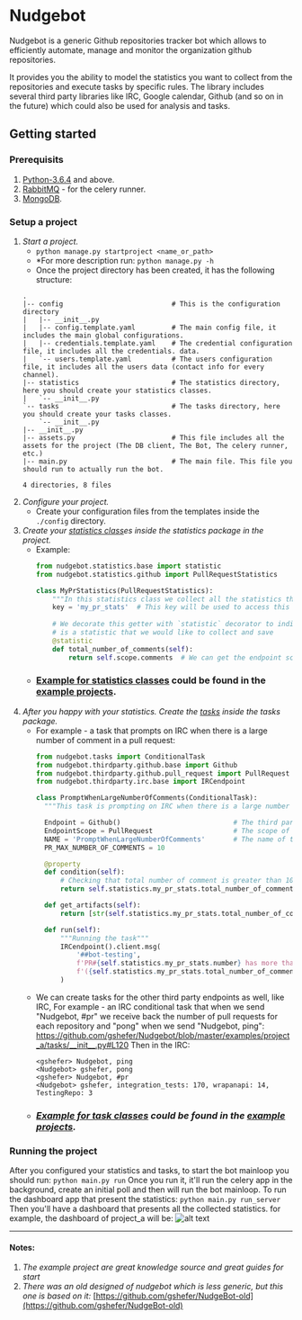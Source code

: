 # Nudgebot

Nudgebot is a generic Github repositories tracker bot which allows to efficiently automate, manage and monitor the organization github repositories.

It provides you the ability to model the statistics you want to collect from the repositories and execute tasks by specific rules.
The library includes several third party libraries like IRC, Google calendar, Github (and so on in the future) which could also be used for analysis and tasks.

## Getting started

### Prerequisits
1. [Python-3.6.4](https://www.python.org/downloads/release/python-364/) and above.
2. [RabbitMQ](https://www.rabbitmq.com/) - for the celery runner.
3. [MongoDB](https://www.mongodb.com).

### Setup a project
1. _Start a project._
    - ```python manage.py startproject <name_or_path>```
    - *For more description run: ```python manage.py -h```
    - Once the project directory has been created, it has the following structure:
    ```
    .
	|-- config                           # This is the configuration directory
	|   |-- __init__.py
	|   |-- config.template.yaml         # The main config file, it includes the main global configurations.
	|   |-- credentials.template.yaml    # The credential configuration file, it includes all the credentials. data.
	|   `-- users.template.yaml          # The users configuration file, it includes all the users data (contact info for every channel).
	|-- statistics                       # The statistics directory, here you should create your statistics classes.
	|   `-- __init__.py
	`-- tasks                            # The tasks directory, here you should create your tasks classes.
	    `-- __init__.py
	|-- __init__.py
	|-- assets.py                        # This file includes all the assets for the project (The DB client, The Bot, The celery runner, etc.)
	|-- main.py                          # The main file. This file you should run to actually run the bot.

	4 directories, 8 files
    ```
2. _Configure your project._
    - Create your configuration files from the templates inside the `./config` directory.
3. _Create your [statistics class](https://github.com/gshefer/Nudgebot/blob/master/nudgebot/statistics/base.py)es inside the statistics package in the project._
    - Example:
      ```python
      from nudgebot.statistics.base import statistic
      from nudgebot.statistics.github import PullRequestStatistics

      class MyPrStatistics(PullRequestStatistics):
          """In this statistics class we collect all the statistics that related to pull request."""
	      key = 'my_pr_stats'  # This key will be used to access this statistics in the tasks
	      
	      # We decorate this getter with `statistic` decorator to indicate that this
	      # is a statistic that we would like to collect and save
	      @statistic
	      def total_number_of_comments(self):
	          return self.scope.comments  # We can get the endpoint scope instance and use it (in this case it's PyGithub PullRequest).

      ```
    - ### [Example for statistics classes](https://github.com/gshefer/Nudgebot/blob/master/examples/project_a/statistics/__init__.py) could be found in the [example projects](https://github.com/gshefer/Nudgebot/tree/master/examples).
4. _After you happy with your statistics. Create the [tasks](https://github.com/gshefer/Nudgebot/blob/master/nudgebot/tasks/base.py) inside the tasks package._
    - For example - a task that prompts on IRC when there is a large number of comment in a pull request:
      ```python
      from nudgebot.tasks import ConditionalTask
      from nudgebot.thirdparty.github.base import Github
      from nudgebot.thirdparty.github.pull_request import PullRequest
      from nudgebot.thirdparty.irc.base import IRCendpoint

      class PromptWhenLargeNumberOfComments(ConditionalTask):
	    """This task is prompting on IRC when there is a large number of comment in a pull request"""

	    Endpoint = Github()                            # The third party Endpoint for this task is Github.
	    EndpointScope = PullRequest                    # The scope of this task is pull request.
	    NAME = 'PromptWhenLargeNumberOfComments'       # The name of the task.
	    PR_MAX_NUMBER_OF_COMMENTS = 10

	    @property
	    def condition(self):
		    # Checking that total number of comment is greater than 10.
		    return self.statistics.my_pr_stats.total_number_of_comments > self.PR_MAX_NUMBER_OF_COMMENTS

	    def get_artifacts(self):
		    return [str(self.statistics.my_pr_stats.total_number_of_comments)]

	    def run(self):
		    """Running the task"""
		    IRCendpoint().client.msg(
		    	'##bot-testing',
		    	f'PR#{self.statistics.my_pr_stats.number} has more than {self.PR_MAX_NUMBER_OF_COMMENTS} comments! '
		    	f'({self.statistics.my_pr_stats.total_number_of_comments} comments)'
		    )
        ```
     - We can create tasks for the other third party endpoints as well, like IRC, For example - an IRC conditional task that when we send "Nudgebot, #pr" we receive back the number of pull requests for each repository and "pong" when we send "Nudgebot, ping": https://github.com/gshefer/Nudgebot/blob/master/examples/project_a/tasks/__init__.py#L120
	    Then in the IRC:
	    ```
	    <gshefer> Nudgebot, ping
	    <Nudgebot> gshefer, pong
	    <gshefer> Nudgebot, #pr
	    <Nudgebot> gshefer, integration_tests: 170, wrapanapi: 14, TestingRepo: 3
	    ```
    - ### _[Example for task classes](https://github.com/gshefer/Nudgebot/blob/master/examples/project_a/tasks/__init__.py) could be found in the [example projects](https://github.com/gshefer/Nudgebot/tree/master/examples)._


### Running the project
After you configured your statistics and tasks, to start the bot mainloop you should run:
```python main.py run```
Once you run it, it'll run the celery app in the background, create an initial poll and then will run the bot mainloop.
To run the dashboard app that present the statistics:
```python main.py run_server```
Then you'll have a dashboard that presents all the collected statistics. for example, the dashboard of project_a will be:
![alt text](https://raw.githubusercontent.com/gshefer/Nudgebot/master/docs/project_b_dashboard.png)


---

#### Notes:
1. _The example project are great knowledge source and great guides for start_
2. _There was an old designed of nudgebot which is less generic, but this one is based on it:_ [https://github.com/gshefer/NudgeBot-old](https://github.com/gshefer/NudgeBot-old)
